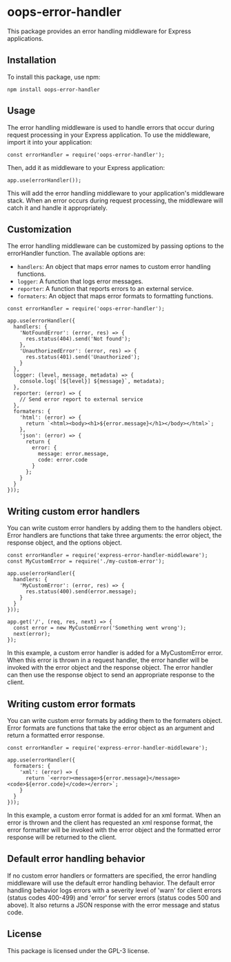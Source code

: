 # oops-error-handler
This package provides an error handling middleware for Express applications.

## Installation
To install this package, use npm:

``npm install oops-error-handler``

## Usage
The error handling middleware is used to handle errors that occur during request processing in your Express application. To use the middleware, import it into your application:


``const errorHandler = require('oops-error-handler');``

Then, add it as middleware to your Express application:

``app.use(errorHandler());``

This will add the error handling middleware to your application's middleware stack. When an error occurs during request processing, the middleware will catch it and handle it appropriately.

## Customization
The error handling middleware can be customized by passing options to the errorHandler function. The available options are:

- `handlers`: An object that maps error names to custom error handling functions.
- `logger`: A function that logs error messages.
- `reporter`: A function that reports errors to an external service.
- `formaters`: An object that maps error formats to formatting functions.

```
const errorHandler = require('oops-error-handler');

app.use(errorHandler({
  handlers: {
    'NotFoundError': (error, res) => {
      res.status(404).send('Not found');
    },
    'UnauthorizedError': (error, res) => {
      res.status(401).send('Unauthorized');
    }
  },
  logger: (level, message, metadata) => {
    console.log(`[${level}] ${message}`, metadata);
  },
  reporter: (error) => {
    // Send error report to external service
  },
  formaters: {
    'html': (error) => {
      return `<html><body><h1>${error.message}</h1></body></html>`;
    },
    'json': (error) => {
      return {
        error: {
          message: error.message,
          code: error.code
        }
      };
    }
  }
}));
```

## Writing custom error handlers

You can write custom error handlers by adding them to the handlers object. Error handlers are functions that take three arguments: the error object, the response object, and the options object.

```
const errorHandler = require('express-error-handler-middleware');
const MyCustomError = require('./my-custom-error');

app.use(errorHandler({
  handlers: {
    'MyCustomError': (error, res) => {
      res.status(400).send(error.message);
    }
  }
}));

app.get('/', (req, res, next) => {
  const error = new MyCustomError('Something went wrong');
  next(error);
});
```

In this example, a custom error handler is added for a MyCustomError error. When this error is thrown in a request handler, the error handler will be invoked with the error object and the response object. The error handler can then use the response object to send an appropriate response to the client.

## Writing custom error formats
You can write custom error formats by adding them to the formaters object. Error formats are functions that take the error object as an argument and return a formatted error response.

```
const errorHandler = require('express-error-handler-middleware');

app.use(errorHandler({
  formaters: {
    'xml': (error) => {
      return `<error><message>${error.message}</message><code>${error.code}</code></error>`;
    }
  }
}));
```

In this example, a custom error format is added for an xml format. When an error is thrown and the client has requested an xml response format, the error formatter will be invoked with the error object and the formatted error response will be returned to the client.

## Default error handling behavior

If no custom error handlers or formatters are specified, the error handling middleware will use the default error handling behavior. The default error handling behavior logs errors with a severity level of 'warn' for client errors (status codes 400-499) and 'error' for server errors (status codes 500 and above). It also returns a JSON response with the error message and status code.

## License

This package is licensed under the GPL-3 license. 